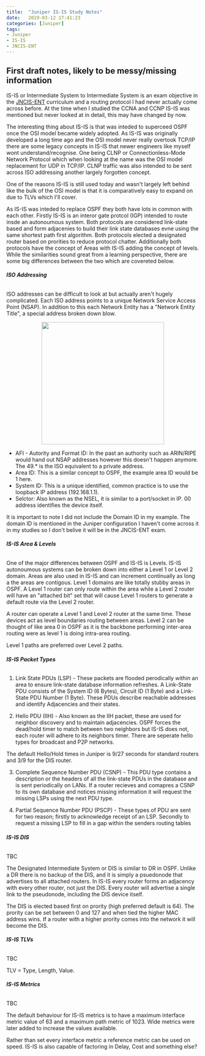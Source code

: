 ```yaml
---
title:  "Juniper IS-IS Study Notes"
date:   2019-03-12 17:41:23
categories: [Juniper]
tags: 
- Juniper 
- IS-IS
- JNCIS-ENT
---
```


## **First draft notes, likely to be messy/missing information**

IS-IS or Intermediate System to Intermediate System is an exam objective in the <a href="https://www.juniper.net/uk/en/training/certification/certification-tracks/ent-routing-switching-track?tab=jncis-enterprise">JNCIS-ENT</a> curriculum and a routing protocol I had never actually come across before. At the time when I studied the CCNA and CCNP IS-IS was mentioned but never looked at in detail, this may have changed by now.

The interesting thing about IS-IS is that was inteded to superceed OSPF once the OSI model became widely adopted. As IS-IS was originally developed a long time ago and the OSI model never really overtook TCP/IP there are some legacy concepts in IS-IS that newer engineers like myself wont understand/recognise. One being CLNP or Connectionless-Mode Network Protocol which when looking at the name was the OSI model replacement for UDP in TCP/IP. CLNP traffic was also intended to be sent across ISO addressing another largely forgotten concept.

One of the reasons IS-IS is still used today and wasn't largely left behind like the bulk of the OSI model is that it is comparatively easy to expand on due to TLVs which I'll cover. 

As IS-IS was inteded to replace OSPF they both have lots in common with each other. Firstly IS-IS is an interor gate protcol (IGP) intended to route insde an autonoumous system. Both protocols are considered link-state based and form adjacenies to build their link state databases evne using the same shortest path first algorithm. Both protocols elected a designated router based on prorities to reduce protocol chatter. Additionally both protocols have the concept of Areas with IS-IS adding the concept of levels. While the similarities sound great from a learning perspective, there are some big differences between the two which are covereted below.

###### **ISO Addressing** 
ISO addresses can be difficult to look at but actually aren't hugely complicated. Each ISO address points to a unique Network Service Access Point (NSAP). In addition to this each Network Entity has a "Network Entity Title", a special address broken down blow.

<div style="text-align:center;"><a href="{{ site.url }}/images/posts/2019/02/ISO_Address.png"><img src="{{ site.url }}/images/posts/2019/02/ISO_Address.png" width="320" ></a></div> 

<ul style="list-style-type:disc">
  <li>AFI - Autority and Format ID: In the past an authority such as ARIN/RIPE would hand out NSAP addresses however this doesn't happen anymore. The 49.* is the ISO equivalent to a private address. </li> 
  <li>Area ID: This is a similar concept to OSPF, the example area ID would be 1 here.</li>
  <li>System ID:  This is a unique identified, common practice is to use the loopback IP address (192.168.1.1). </li>
  <li>Selctor:  Also known as the NSEL, it is similar to a port/socket in IP. 00 address identifies the device itself. </li>
</ul>  

It is important to note I did not include the Domain ID in my example. The domain ID is mentioned in the Juniper configuration I haven't come across it in my studies so I don't belive it will be in the JNCIS-ENT exam.

###### **IS-IS Area & Levels** 
One of the major differences between OSPF and IS-IS is Levels. IS-IS autonoumous systems can be broken down into either a Level 1 or Level 2 domain. Areas are also used in IS-IS and can increment continually as long a the areas are contigous. Level 1 domains are like totally stubby areas in OSPF. A Level 1 router can only route within the area while a Level 2 router will have an "attached bit" set that will cause Level 1 routers to generate a default route via the Level 2 router.

A router can operate a Level 1 and Level 2 router at the same time. These devices act as level boundaries routing between areas. Level 2 can be thought of like area 0 in OSPF as it is the backbone performing inter-area routing were as level 1 is doing intra-area routing.

Level 1 paths are preferred over Level 2 paths. 

###### **IS-IS Packet Types** 

1) Link State PDUs (LSP) - 
These packets are flooded perodically *within* an area to ensure link-state database information refreshes. A Link-State PDU consists of the System ID (6 Bytes), Circuit ID (1 Byte) and a Link-State PDU Number (1 Byte). These PDUs describe reachable addresses and identify Adjacencies and their states.

2) Hello PDU (IIH) -
Also known as the IIH packet, these are used for neighbor discovery and to maintain adjacencies. OSPF forces the dead/hold timer to match between two neighbors but IS-IS does not, each router will adhere to its neighbors timer. There are seperate hello types for broadcast and P2P networks.

The default Hello/Hold times in Juniper is 9/27 seconds for standard routers and 3/9 for the DIS router.

3) Complete Sequence Number PDU (CSNP) -
This PDU type contains a description or the headers of all the link-state PDUs in the database and is sent periodically on LANs. If a router recieves and comapres a CSNP to its own database and notices missing information it will request the missing LSPs using the next PDU type.

4) Partial Sequence Number PDU (PSCP) -
These types of PDU are sent for two reason; firstly to acknowledge receipt of an LSP. Secondly to request a missing LSP to fill in a gap within the senders routing tables


###### **IS-IS DIS** 
TBC

The Designated Intermediate System or DIS is similar to DR in OSPF. Unlike a DR there is no backup of the DIS, and it is simply a psuedonode that advertises to all attached routers. In IS-IS every router forms an adjacency with every other router, not just the DIS. Every router will advertise a single link to the pseudonode, including the DIS device itself.

The DIS is elected based first on prority (high preferred default is 64). The prority can be set between 0 and 127 and when tied the higher MAC address wins. If a router with a higher prority comes into the network it will become the DIS.

###### **IS-IS TLVs** 
TBC 

TLV = Type, Length, Value.



###### **IS-IS Metrics** 
TBC 

The default behaviour for IS-IS metrics is to have a maximum interface metric value of 63 and a maximum path metric of 1023. 
Wide metrics were later added to increase the values available.

Rather than set every interface metric a reference metric can be used on speed. IS-IS is also capable of factoring in Delay, Cost and something else?